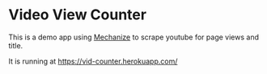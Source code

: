 # Video View Counter

This is a demo app using [Mechanize] to scrape youtube for page views and title.

It is running at https://vid-counter.herokuapp.com/

[Mechanize]: <https://github.com/sparklemotion/mechanize>
